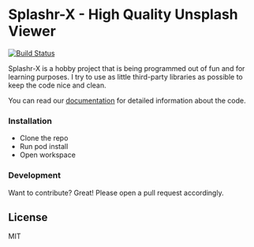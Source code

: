 # Splashr-X - High Quality Unsplash Viewer

[![Build Status](https://travis-ci.org/buenaflor/Splashr-X.svg?branch=develop)](https://travis-ci.org/buenaflor/Splashr-X)

Splashr-X is a hobby project that is being programmed out of fun and for learning purposes. I try to use as little third-party libraries as possible to keep the code nice and clean.

You can read our [documentation](https://buenaflor.github.io/Splashr-X/) for detailed information about the code.
 

### Installation

- Clone the repo
- Run pod install
- Open workspace

### Development

Want to contribute? Great!
Please open a pull request accordingly. 

License
----

MIT
